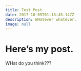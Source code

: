 ```yaml
---
title: Test Post
date: 2017-10-05T01:18:45.147Z
description: WHatever whatever.
image: null
---
```

# Here’s my post.

WHat do you think???
